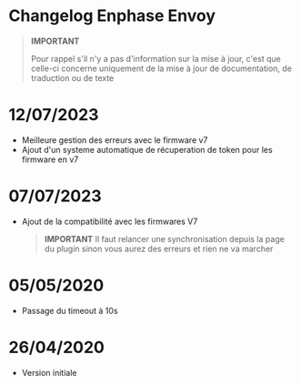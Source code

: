 # Changelog Enphase Envoy

>**IMPORTANT**
>
>Pour rappel s'il n'y a pas d'information sur la mise à jour, c'est que celle-ci concerne uniquement de la mise à jour de documentation, de traduction ou de texte

# 12/07/2023

- Meilleure gestion des erreurs avec le firmware v7
- Ajout d'un systeme automatique de récuperation de token pour les firmware en v7

# 07/07/2023

- Ajout de la compatibilité avec les firmwares V7

  >**IMPORTANT**
  > Il faut relancer une synchronisation depuis la page du plugin sinon vous aurez des erreurs et rien ne va marcher

# 05/05/2020

- Passage du timeout à 10s

# 26/04/2020

- Version initiale
